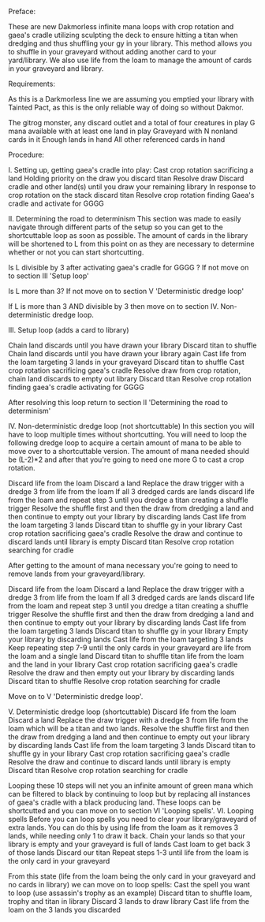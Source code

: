 Preface:

These are new Dakmorless infinite mana loops with crop rotation and gaea's cradle utilizing sculpting the deck to ensure hitting a titan when dredging and thus shuffling your gy in your library. This method allows you to shuffle in your graveyard without adding another card to your yard/library. We also use life from the loam to manage the amount of cards in your graveyard and library. 

Requirements:

As this is a Darkmorless line we are assuming you emptied your library with Tainted Pact, as this is the only reliable way of doing so without Dakmor.

The gitrog monster, any discard outlet and a total of four creatures in play
G mana available with at least one land in play
Graveyard with N nonland cards in it
Enough lands in hand
All other referenced cards in hand

Procedure:

I. Setting up, getting gaea's cradle into play:
Cast crop rotation sacrificing a land
Holding priority on the draw you discard titan
Resolve draw
Discard cradle and other land(s) until you draw your remaining library
In response to crop rotation on the stack discard titan
Resolve crop rotation finding Gaea's cradle and activate for GGGG

II. Determining the road to determinism
This section was made to easily navigate through different parts of the setup so you can get to the shortcuttable loop as soon as possible. The amount of cards in the library will be shortened to L from this point on as they are necessary to determine whether or not you can start shortcutting.

Is L divisible by 3 after activating gaea's cradle for GGGG ?
If not move on to section III 'Setup loop'

Is L more than 3?
If not move on to section V 'Deterministic dredge loop' 

If L is more than 3 AND divisible by 3 then move on to section IV. Non-deterministic dredge loop.


III. Setup loop (adds a card to library)

Chain land discards until you have drawn your library
Discard titan to shuffle
Chain land discards until you have drawn your library again
Cast life from the loam targeting 3 lands in your graveyard
Discard titan to shuffle
Cast crop rotation sacrificing gaea's cradle
Resolve draw from crop rotation, chain land discards to empty out library
Discard titan 
Resolve crop rotation finding gaea's cradle activating for GGGG

After resolving this loop return to section II 'Determining the road to determinism'

IV. Non-deterministic dredge loop (not shortcuttable)
In this section you will have to loop multiple times without shortcutting. You will need to loop the following dredge loop to acquire a certain amount of mana to be able to move over to a shortcuttable version. The amount of mana needed should be (L-2)*2 and after that you're going to need one more G to cast a crop rotation. 

Discard life from the loam
Discard a land
Replace the draw trigger with a dredge 3 from life from the loam
If all 3 dredged cards are lands discard life from the loam and repeat step 3 until you dredge a titan creating a shuffle trigger
Resolve the shuffle first and then the draw from dredging a land and then continue to empty out your library by discarding lands
Cast life from the loam targeting 3 lands
Discard titan to shuffle gy in your library
Cast crop rotation sacrificing gaea's cradle
Resolve the draw and continue to discard lands until library is empty
Discard titan
Resolve crop rotation searching for cradle

After getting to the amount of mana necessary you're going to need to remove lands from your graveyard/library. 

Discard life from the loam
Discard a land
Replace the draw trigger with a dredge 3 from life from the loam
If all 3 dredged cards are lands discard life from the loam and repeat step 3 until you dredge a titan creating a shuffle trigger
Resolve the shuffle first and then the draw from dredging a land and then continue to empty out your library by discarding lands
Cast life from the loam targeting 3 lands
Discard titan to shuffle gy in your library
Empty your library by discarding lands
Cast life from the loam targeting 3 lands
Keep repeating step 7-9 until the only cards in your graveyard are life from the loam and a single land
Discard titan to shuffle titan life from the loam and the land in your library
Cast crop rotation sacrificing gaea's cradle
Resolve the draw and then empty out your library by discarding lands
Discard titan to shuffle
Resolve crop rotation searching for cradle

Move on to V 'Deterministic dredge loop'.

V. Deterministic dredge loop (shortcuttable)
Discard life from the loam
Discard a land
Replace the draw trigger with a dredge 3 from life from the loam which will be a titan and two lands.
Resolve the shuffle first and then the draw from dredging a land and then continue to empty out your library by discarding lands
Cast life from the loam targeting 3 lands
Discard titan to shuffle gy in your library
Cast crop rotation sacrificing gaea's cradle
Resolve the draw and continue to discard lands until library is empty
Discard titan
Resolve crop rotation searching for cradle

Looping these 10 steps will net you an infinite amount of green mana which can be filtered to black by continuing to loop but by replacing all instances of gaea's cradle with a black producing land. These loops can be shortcutted and you can move on to section VI 'Looping spells'.
VI. Looping spells
Before you can loop spells you need to clear your library/graveyard of extra lands. You can do this by using life from the loam as it removes 3 lands, while needing only 1 to draw it back.
Chain your lands so that your library is empty and your graveyard is full of lands
Cast loam to get back 3 of those lands
Discard our titan 
Repeat steps 1-3 until life from the loam is the only card in your graveyard

From this state (life from the loam being the only card in your graveyard and no cards in library) we can move on to loop spells:
Cast the spell you want to loop (use assassin's trophy as an example)
Discard titan to shuffle loam, trophy and titan in library
Discard 3 lands to draw library
Cast life from the loam on the 3 lands you discarded


